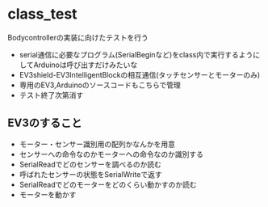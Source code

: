 # class_test

Bodycontrollerの実装に向けたテストを行う

* serial通信に必要なプログラム(SerialBeginなど)をclass内で実行するようにしてArduinoは呼び出すだけみたいな
* EV3shield-EV3IntelligentBlockの相互通信(タッチセンサーとモーターのみ)
* 専用のEV3,Arduinoのソースコードもこちらで管理
* テスト終了次第消す

## EV3のすること
* モーター・センサー識別用の配列かなんかを用意
* センサーへの命令なのかモーターへの命令なのか識別する
* SerialReadでどのセンサーを調べるのか読む
* 呼ばれたセンサーの状態をSerialWriteで返す
* SerialReadでどのモーターをどのくらい動かすのか読む
* モーターを動かす